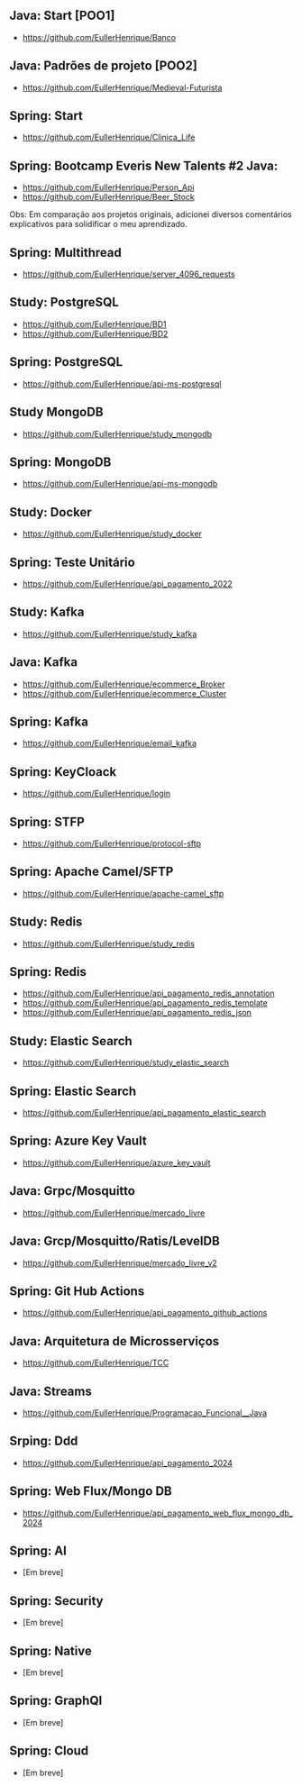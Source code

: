 ## Java: Start [POO1]

- https://github.com/EullerHenrique/Banco

## Java: Padrões de projeto [POO2]

- https://github.com/EullerHenrique/Medieval-Futurista

## Spring: Start

- https://github.com/EullerHenrique/Clinica_Life
  
## Spring: Bootcamp Everis New Talents #2 Java:
  
- https://github.com/EullerHenrique/Person_Api
- https://github.com/EullerHenrique/Beer_Stock

Obs: Em comparação aos projetos originais, adicionei diversos comentários explicativos para solidificar o meu aprendizado.

## Spring: Multithread 
  
- https://github.com/EullerHenrique/server_4096_requests

## Study: PostgreSQL

- https://github.com/EullerHenrique/BD1
- https://github.com/EullerHenrique/BD2

## Spring: PostgreSQL

- https://github.com/EullerHenrique/api-ms-postgresql
   
## Study MongoDB

- https://github.com/EullerHenrique/study_mongodb

## Spring: MongoDB

- https://github.com/EullerHenrique/api-ms-mongodb
  
## Study: Docker
   
- https://github.com/EullerHenrique/study_docker

## Spring: Teste Unitário

- https://github.com/EullerHenrique/api_pagamento_2022

## Study: Kafka

- https://github.com/EullerHenrique/study_kafka

## Java: Kafka

- https://github.com/EullerHenrique/ecommerce_Broker
- https://github.com/EullerHenrique/ecommerce_Cluster

## Spring: Kafka

- https://github.com/EullerHenrique/email_kafka

## Spring: KeyCloack
  
- https://github.com/EullerHenrique/login

## Spring: STFP
  
- https://github.com/EullerHenrique/protocol-sftp

## Spring: Apache Camel/SFTP
  
- https://github.com/EullerHenrique/apache-camel_sftp 

## Study: Redis

- https://github.com/EullerHenrique/study_redis

## Spring: Redis
  
- https://github.com/EullerHenrique/api_pagamento_redis_annotation
- https://github.com/EullerHenrique/api_pagamento_redis_template
- https://github.com/EullerHenrique/api_pagamento_redis_json
  
## Study: Elastic Search
  	
- https://github.com/EullerHenrique/study_elastic_search

## Spring: Elastic Search

- https://github.com/EullerHenrique/api_pagamento_elastic_search

## Spring: Azure Key Vault
  
- https://github.com/EullerHenrique/azure_key_vault
  
## Java: Grpc/Mosquitto

- https://github.com/EullerHenrique/mercado_livre

## Java: Grcp/Mosquitto/Ratis/LevelDB

- https://github.com/EullerHenrique/mercado_livre_v2
 
## Spring: Git Hub Actions

- https://github.com/EullerHenrique/api_pagamento_github_actions

## Java: Arquitetura de Microsserviços

- https://github.com/EullerHenrique/TCC

## Java: Streams

- https://github.com/EullerHenrique/Programacao_Funcional__Java

## Srping: Ddd

- https://github.com/EullerHenrique/api_pagamento_2024

## Spring: Web Flux/Mongo DB

- https://github.com/EullerHenrique/api_pagamento_web_flux_mongo_db_2024

## Spring: AI

- [Em breve]

## Spring: Security

- [Em breve]

## Spring: Native

- [Em breve]

## Spring: GraphQl

- [Em breve]

## Spring: Cloud

- [Em breve]



